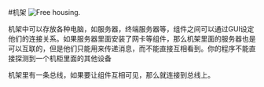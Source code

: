 #机架
![Free housing.](oredict:oc:rack)

机架中可以存放各种电脑，如服务器，终端服务器等，组件之间可以通过GUI设定他们的连接关系。如果服务器里面安装了网卡等组件，那么机架里面的服务器也是可以互联的，但是他们只能用来传递消息，而不能直接互相看到。你的程序不能直接探测到一个机柜里面的其他设备

机架里有一条总线，如果要让组件互相可见，那么就连接到总线上。